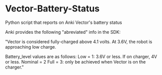 # Vector-Battery-Status
Python script that reports on Anki Vector's battery status

Anki provides the following "abreviated" info in the SDK:

"Vector is considered fully-charged above 4.1 volts. At 3.6V, the robot is approaching low charge.

Battery_level values are as follows:
Low = 1: 3.6V or less. If on charger, 4V or less.
Nominal = 2
Full = 3: only be achieved when Vector is on the charger."
